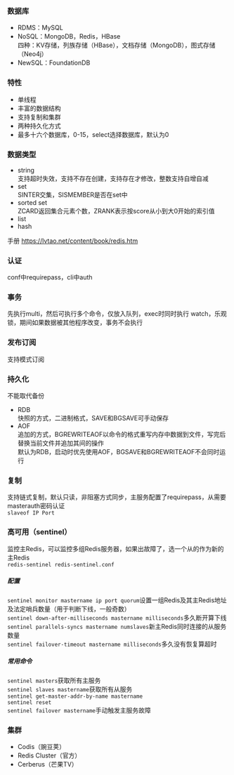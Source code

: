### 数据库
- RDMS：MySQL
- NoSQL：MongoDB，Redis，HBase  
四种：KV存储，列族存储（HBase），文档存储（MongoDB），图式存储（Neo4j）
- NewSQL：FoundationDB
### 特性
- 单线程
- 丰富的数据结构
- 支持复制和集群
- 两种持久化方式
- 最多十六个数据库，0-15，select选择数据库，默认为0
### 数据类型
- string  
支持超时失效，支持不存在创建，支持存在才修改，整数支持自增自减  
- set  
SINTER交集，SISMEMBER是否在set中
- sorted set  
ZCARD返回集合元素个数，ZRANK表示按score从小到大0开始的索引值
- list
- hash  

手册
https://lvtao.net/content/book/redis.htm
### 认证
conf中requirepass，cli中auth
### 事务
先执行multi，然后可执行多个命令，仅放入队列，exec时同时执行
watch，乐观锁，期间如果数据被其他程序改变，事务不会执行  
### 发布订阅
支持模式订阅
### 持久化
不能取代备份
- RDB  
快照的方式，二进制格式，SAVE和BGSAVE可手动保存  
- AOF  
追加的方式，BGREWRITEAOF以命令的格式重写内存中数据到文件，写完后替换当前文件并追加其间的操作  
默认为RDB，启动时优先使用AOF，BGSAVE和BGREWRITEAOF不会同时运行
### 复制
支持链式复制，默认只读，非阻塞方式同步，主服务配置了requirepass，从需要masterauth密码认证  
`slaveof IP Port`
### 高可用（sentinel）
监控主Redis，可以监控多组Redis服务器，如果出故障了，选一个从的作为新的主Redis  
`redis-sentinel redis-sentinel.conf`
##### 配置
`sentinel monitor mastername ip port quorum`设置一组Redis及其主Redis地址及法定哨兵数量（用于判断下线，一般奇数）  
`sentinel down-after-milliseconds mastername milliseconds`多久断开算下线  
`sentinel parallels-syncs mastername numslaves`新主Redis同时连接的从服务数量  
`sentinel failover-timeout mastername milliseconds`多久没有恢复算超时  
##### 常用命令
`sentinel masters`获取所有主服务  
`sentinel slaves mastername`获取所有从服务  
`sentinel get-master-addr-by-name mastername`  
`sentinel reset`  
`sentinel failover mastername`手动触发主服务故障
### 集群
- Codis（豌豆荚）
- Redis Cluster（官方）
- Cerberus（芒果TV）